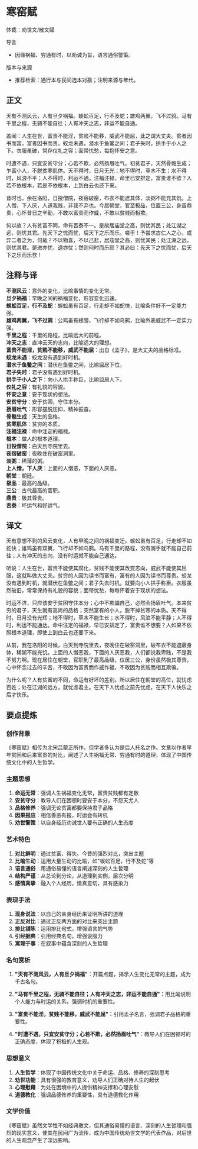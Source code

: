 # 寒窑赋

体裁：劝世文/散文赋

导言
- 因缘祸福、穷通有时，以劝诫为旨，语言通俗警策。

版本与来源
- 推荐检索：通行本与民间选本对勘；注明来源与年代。

## 正文

天有不测风云，人有旦夕祸福。蜈蚣百足，行不及蛇；雄鸡两翼，飞不过鸦。马有千里之程，无骑不能自往；人有冲天之志，非运不能自通。

盖闻：人生在世，富贵不能淫，贫贱不能移，威武不能屈，此之谓大丈夫。贫者因书而富，富者因书而贵。蛟龙未遇，潜水于鱼鳖之间；君子失时，拱手于小人之下。衣服虽破，常存仪礼之容；面带忧愁，每抱怀安之意。

时遭不遇，只宜安贫守分；心若不欺，必然扬眉吐气。初贫君子，天然骨骼生成；乍富小人，不脱贫寒肌体。天不得时，日月无光；地不得时，草木不生；水不得时，风浪不平；人不得时，利运不通。注福注禄，命里已安排定，富贵谁不欲？人若不依根本，若是不依根本，上到白云也还下来。

昔时也，余在洛阳，日投僧院，夜宿破窑，布衣不能遮其体，淡粥不能充其饥。上人憎，下人厌，人道我贱，非我不弃也。今居朝堂，官至极品，位置三公，身虽鼎贵，心怀昔日之辛勤，不敢以富贵而作威，不敢以贫贱而相欺。

何以故？人有贫富不同，命有否泰不一。是故居庙堂之高，则忧其民；处江湖之远，则忧其君。先天下之忧而忧，后天下之乐而乐。嗟乎！予尝求古仁人之心，或异二者之为，何哉？不以物喜，不以己悲，居庙堂之高，则忧其民；处江湖之远，则忧其君。是进亦忧，退亦忧；然则何时而乐耶？其必曰：先天下之忧而忧，后天下之乐而乐欤！

## 注释与译

**不测风云**：意外的变化，比喻事情的变化无常。  
**旦夕祸福**：早晚之间的祸福变化，形容变化迅速。  
**蜈蚣百足，行不及蛇**：蜈蚣虽有百足，行走却不如蛇快，比喻条件好不一定能力强。  
**雄鸡两翼，飞不过鸦**：公鸡虽有翅膀，飞行却不如乌鸦，比喻外表威武不一定实力强。  
**千里之程**：千里的路程，比喻远大的前程。  
**冲天之志**：直冲云天的志向，比喻远大的理想。  
**富贵不能淫，贫贱不能移，威武不能屈**：出自《孟子》，是大丈夫的品格标准。  
**蛟龙未遇**：蛟龙没有遇到好时机。  
**潜水于鱼鳖之间**：潜伏在鱼鳖之间，比喻屈居下位。  
**君子失时**：君子没有遇到好时机。  
**拱手于小人之下**：向小人拱手称臣，比喻屈居人下。  
**仪礼之容**：有礼貌的容貌。  
**怀安之意**：安于现状的想法。  
**安贫守分**：安于贫困，守住本分。  
**扬眉吐气**：形容摆脱压抑，精神振奋。  
**骨骼生成**：天生的品格。  
**贫寒肌体**：贫穷的本质。  
**注福注禄**：命中注定的福禄。  
**根本**：做人的根本道理。  
**日投僧院**：白天到寺院里去。  
**夜宿破窑**：夜晚住在破窑洞里。  
**淡粥**：稀薄的粥。  
**上人憎，下人厌**：上面的人憎恶，下面的人厌恶。  
**朝堂**：朝廷。  
**极品**：最高的品级。  
**三公**：古代最高的官职。  
**鼎贵**：极其尊贵。  
**否泰**：坏运气和好运气。

## 译文

天有意想不到的风云变化，人有早晚之间的祸福变迁。蜈蚣虽有百足，行走却不如蛇快；雄鸡虽有双翼，飞行却不如乌鸦。马有千里的路程，没有骑手就不能自己前往；人有冲天的志向，没有时运就不能自己通达。

听说：人生在世，富贵不能使其腐化，贫贱不能使其改变志向，威武不能使其屈服，这就叫做大丈夫。贫穷的人因为读书而富有，富有的人因为读书而尊贵。蛟龙没有遇到时机，就潜伏在鱼鳖之间；君子失去时机，就要向小人拱手称臣。衣服虽然破旧，常常保持有礼貌的容貌；面带忧愁，每每怀着安于现状的想法。

时运不济，只应该安于贫困守住本分；心中不欺骗自己，必然会扬眉吐气。本来贫穷的君子，天生就有高尚的品格；突然富有的小人，脱不掉贫寒的本质。天不得时，日月没有光辉；地不得时，草木不能生长；水不得时，风浪不能平静；人不得时，利运不能通达。命中注定的福禄，早已安排定了，富贵谁不想要？人如果不依照根本道理，即使上到白云也还要下来。

从前，我在洛阳的时候，白天到寺院里去，夜晚住在破窑洞里，破布衣不能遮蔽身体，稀粥不能充饥。上面的人憎恶我，下面的人厌恶我，人们都说我卑贱，不是我不努力啊。现在居住在朝堂，官职到了最高品级，位居三公，身份虽然极其尊贵，心中怀念过去的辛苦，不敢因为富贵而作威作福，不敢因为贫贱而相互欺骗。

为什么呢？人有贫富的不同，命运有好坏的差别。所以居住在朝堂的高位，就忧虑百姓；处在江湖的远方，就忧虑君主。在天下人忧虑之前先忧虑，在天下人快乐之后才快乐。

## 要点提炼

### 创作背景

《寒窑赋》相传为北宋吕蒙正所作，但学者多认为是后人托名之作。文章以作者早年贫困和后来富贵的对比，阐述了人生祸福无常、穷通有时的道理，体现了中国传统文化中的人生哲学。

### 主题思想

1. **命运无常**：强调人生祸福变化无常，富贵贫贱都有定数
2. **安贫守分**：教导人们在困顿时要安于本分，不怨天尤人
3. **品格修养**：强调无论贫富都要保持君子品格
4. **因果报应**：相信善恶有报，时运会有转机
5. **劝世警策**：以自身经历劝诫世人要有正确的人生态度

### 艺术特色

1. **对比鲜明**：通过贫富、得失、今昔的强烈对比，突出主题
2. **比喻生动**：运用大量生动的比喻，如"蜈蚣百足，行不及蛇"等
3. **语言通俗**：用通俗易懂的语言阐述深刻的人生哲理
4. **结构严谨**：从总论到分论，从道理到实例，层次分明
5. **感情真挚**：融入个人经历，情真意切，具有感染力

### 表现手法

1. **现身说法**：以自己的亲身经历来证明所讲的道理
2. **正反对比**：通过正反两方面的对比来突出主题
3. **排比铺陈**：运用排比句式，增强语言的气势
4. **引经据典**：引用经典名句，增强说服力
5. **寓理于事**：在叙事中蕴含深刻的人生哲理

### 名句赏析

1. **"天有不测风云，人有旦夕祸福"**：开篇点题，揭示人生变化无常的主题，成为千古名句。

2. **"马有千里之程，无骑不能自往；人有冲天之志，非运不能自通"**：用比喻说明个人能力与时运的关系，强调时机的重要性。

3. **"富贵不能淫，贫贱不能移，威武不能屈"**：引用孟子名言，强调君子品格的重要性。

4. **"时遭不遇，只宜安贫守分；心若不欺，必然扬眉吐气"**：教导人们在困顿时的正确态度，体现了积极的人生观。

### 思想意义

1. **人生哲学**：体现了中国传统文化中关于命运、品格、修养的深刻思考
2. **劝世功能**：具有很强的教育意义，劝导人们正确对待人生的起伏
3. **心理慰藉**：为处在困境中的人提供精神支撑和心理安慰
4. **道德教化**：强调品德修养的重要性，具有道德教化作用

### 文学价值

《寒窑赋》虽然文学性不如经典散文，但其通俗易懂的语言、深刻的人生哲理和强烈的现实意义，使其在民间广为流传，成为中国传统劝世文学的代表作品，对后世的人生观念产生了深远影响。